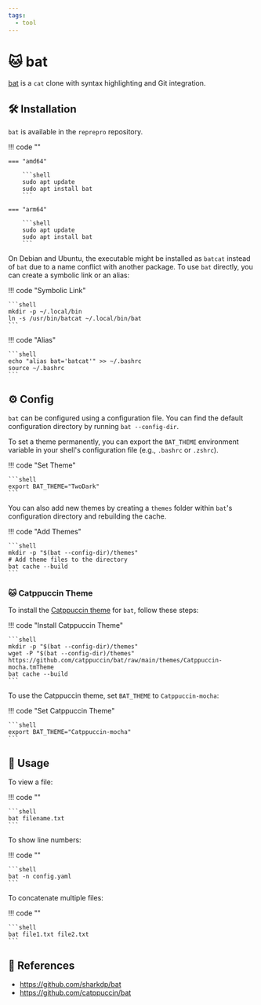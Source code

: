 ```yaml
---
tags:
  - tool
---
```

# :cat: bat

[bat][1] is a `cat` clone with syntax highlighting and Git integration.

## :hammer_and_wrench: Installation

`bat` is available in the `reprepro` repository.

!!! code ""

    === "amd64"

        ```shell
        sudo apt update
        sudo apt install bat
        ```

    === "arm64"

        ```shell
        sudo apt update
        sudo apt install bat
        ```

On Debian and Ubuntu, the executable might be installed as `batcat` instead of `bat` due to a name conflict with another package. To use `bat` directly, you can create a symbolic link or an alias:

!!! code "Symbolic Link"

    ```shell
    mkdir -p ~/.local/bin
    ln -s /usr/bin/batcat ~/.local/bin/bat
    ```

!!! code "Alias"

    ```shell
    echo "alias bat='batcat'" >> ~/.bashrc
    source ~/.bashrc
    ```

## :gear: Config

`bat` can be configured using a configuration file. You can find the default configuration directory by running `bat --config-dir`.

To set a theme permanently, you can export the `BAT_THEME` environment variable in your shell's configuration file (e.g., `.bashrc` or `.zshrc`).

!!! code "Set Theme"

    ```shell
    export BAT_THEME="TwoDark"
    ```

You can also add new themes by creating a `themes` folder within `bat`'s configuration directory and rebuilding the cache.

!!! code "Add Themes"

    ```shell
    mkdir -p "$(bat --config-dir)/themes"
    # Add theme files to the directory
    bat cache --build
    ```

### :cat: Catppuccin Theme

To install the [Catppuccin theme][2] for `bat`, follow these steps:

!!! code "Install Catppuccin Theme"

    ```shell
    mkdir -p "$(bat --config-dir)/themes"
    wget -P "$(bat --config-dir)/themes" https://github.com/catppuccin/bat/raw/main/themes/Catppuccin-mocha.tmTheme
    bat cache --build
    ```

To use the Catppuccin theme, set `BAT_THEME` to `Catppuccin-mocha`:

!!! code "Set Catppuccin Theme"

    ```shell
    export BAT_THEME="Catppuccin-mocha"
    ```

## :pencil: Usage

To view a file:

!!! code ""

    ```shell
    bat filename.txt
    ```

To show line numbers:

!!! code ""

    ```shell
    bat -n config.yaml
    ```

To concatenate multiple files:

!!! code ""

    ```shell
    bat file1.txt file2.txt
    ```

## :link: References

- <https://github.com/sharkdp/bat>
- <https://github.com/catppuccin/bat>

[1]: <https://github.com/sharkdp/bat>
[2]: <https://github.com/catppuccin/bat>
